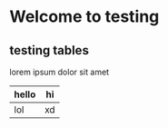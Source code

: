 # Welcome to testing
## testing tables
lorem ipsum dolor sit amet

| hello | hi |
| --- | --- |
| lol | xd |
